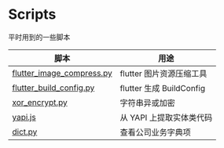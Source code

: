 # Scripts

平时用到的一些脚本

| 脚本                                                            | 用途                     |
| --------------------------------------------------------------- | ------------------------ |
| [flutter_image_compress.py](./python/flutter_image_compress.py) | flutter 图片资源压缩工具 |
| [flutter_build_config.py](./python/flutter_build_config.py)     | flutter 生成 BuildConfig |
| [xor_encrypt.py](./python/xor_encrypt.py)                       | 字符串异或加密           |
| [yapi.js](./chrome/yapi.js)                                     | 从 YAPI 上提取实体类代码 |
| [dict.py](./python/dict.py)                                     | 查看公司业务字典项       |
